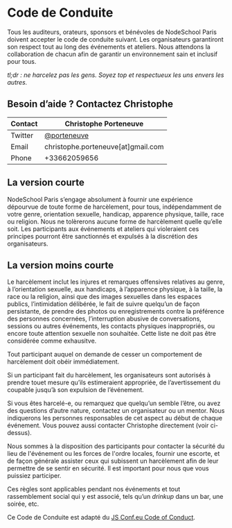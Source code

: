 # Code de Conduite

Tous les auditeurs, orateurs, sponsors et bénévoles de NodeSchool Paris doivent accepter le code de conduite suivant. Les organisateurs garantiront son respect tout au long des événements et ateliers.  Nous attendons la collaboration de chacun afin de garantir un environnement sain et inclusif pour tous.

*tl;dr : ne harcelez pas les gens.  Soyez top et respectueux les uns envers les autres.*

## Besoin d’aide ? Contactez Christophe

Contact | Christophe Porteneuve
--- | ---
Twitter | [@porteneuve](https://twitter.com/porteneuve)
Email | christophe.porteneuve[at]gmail.com
Phone | +33662059656

## La version courte

NodeSchool Paris s’engage absolument à fournir une expérience dépourvue de toute forme de harcèlement, pour tous, indépendamment de votre genre, orientation sexuelle, handicap, apparence physique, taille, race ou religion.  Nous ne tolèrerons aucune forme de harcèlement quelle qu’elle soit.  Les participants aux événements et ateliers qui violeraient ces principes pourront être sanctionnés et expulsés à la discrétion des organisateurs.

## La version moins courte

Le harcèlement inclut les injures et remarques offensives relatives au genre, à l’orientation sexuelle, aux handicaps, à l’apparence physique, à la taille, la race ou la religion, ainsi que des images sexuelles dans les espaces publics, l’intimidation délibérée, le fait de suivre quelqu’un de façon persistante, de prendre des photos ou enregistrements contre la préférence des personnes concernées, l’interruption abusive de conversations, sessions ou autres événements, les contacts physiques inappropriés, ou encore toute attention sexuelle non souhaitée.  Cette liste ne doit pas être considérée comme exhausitve.

Tout participant auquel on demande de cesser un comportement de harcèlement doit obéir immédiatement.

Si un participant fait du harcèlement, les organisateurs sont autorisés à prendre touet mesure qu’ils estimeraient appropriée, de l’avertissement du coupable jusqu’à son expulsion de l’événement.

Si vous êtes harcelé-e, ou remarquez que quelqu’un semble l’être, ou avez des questions d’autre nature, contactez un organisateur ou un mentor.  Nous indiquerons les personnes responsables de cet aspect au début de chaque événement.  Vous pouvez aussi contacter Christophe directement (voir ci-dessus).

Nous sommes à la disposition des participants pour contacter la sécurité du lieu de l'événement ou les forces de l'ordre locales, fournir une escorte, et de façon générale assister ceux qui subissent un harcèlement afin de leur permettre de se sentir en sécurité.  Il est important pour nous que vous puissiez participer.

Ces règles sont applicables pendant nos événements et tout rassemblement social qui y est associé, tels qu’un *drinkup* dans un bar, une soirée, etc.

Ce Code de Conduite est adapté du [JS Conf.eu Code of Conduct]( http://2014.jsconf.eu/code-of-conduct.html).
